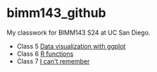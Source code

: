 # bimm143_github
My classwork for BIMM143 S24 at UC San Diego.

- Class 5 [Data visualization with ggplot](https://github.com/lynetteloo/bimm143_github/blob/main/class05/class05.pdf)
- Class 6 [R functions](https://github.com/lynetteloo/bimm143_github/blob/main/Class06_files/Class06.pdf)
- Class 7 [I can't remember]()
